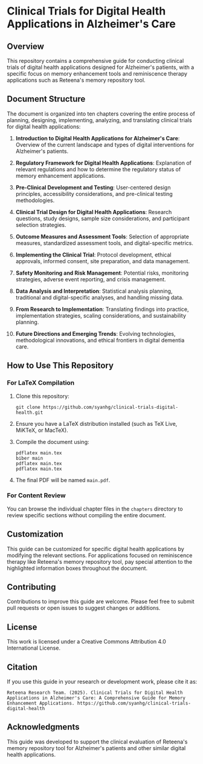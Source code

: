 # Clinical Trials for Digital Health Applications in Alzheimer's Care

## Overview

This repository contains a comprehensive guide for conducting clinical trials of digital health applications designed for Alzheimer's patients, with a specific focus on memory enhancement tools and reminiscence therapy applications such as Reteena's memory repository tool.

## Document Structure

The document is organized into ten chapters covering the entire process of planning, designing, implementing, analyzing, and translating clinical trials for digital health applications:

1. **Introduction to Digital Health Applications for Alzheimer's Care**: Overview of the current landscape and types of digital interventions for Alzheimer's patients.

2. **Regulatory Framework for Digital Health Applications**: Explanation of relevant regulations and how to determine the regulatory status of memory enhancement applications.

3. **Pre-Clinical Development and Testing**: User-centered design principles, accessibility considerations, and pre-clinical testing methodologies.

4. **Clinical Trial Design for Digital Health Applications**: Research questions, study designs, sample size considerations, and participant selection strategies.

5. **Outcome Measures and Assessment Tools**: Selection of appropriate measures, standardized assessment tools, and digital-specific metrics.

6. **Implementing the Clinical Trial**: Protocol development, ethical approvals, informed consent, site preparation, and data management.

7. **Safety Monitoring and Risk Management**: Potential risks, monitoring strategies, adverse event reporting, and crisis management.

8. **Data Analysis and Interpretation**: Statistical analysis planning, traditional and digital-specific analyses, and handling missing data.

9. **From Research to Implementation**: Translating findings into practice, implementation strategies, scaling considerations, and sustainability planning.

10. **Future Directions and Emerging Trends**: Evolving technologies, methodological innovations, and ethical frontiers in digital dementia care.

## How to Use This Repository

### For LaTeX Compilation

1. Clone this repository:
   ```
   git clone https://github.com/syanhg/clinical-trials-digital-health.git
   ```

2. Ensure you have a LaTeX distribution installed (such as TeX Live, MiKTeX, or MacTeX).

3. Compile the document using:
   ```
   pdflatex main.tex
   biber main
   pdflatex main.tex
   pdflatex main.tex
   ```

4. The final PDF will be named `main.pdf`.

### For Content Review

You can browse the individual chapter files in the `chapters` directory to review specific sections without compiling the entire document.

## Customization

This guide can be customized for specific digital health applications by modifying the relevant sections. For applications focused on reminiscence therapy like Reteena's memory repository tool, pay special attention to the highlighted information boxes throughout the document.

## Contributing

Contributions to improve this guide are welcome. Please feel free to submit pull requests or open issues to suggest changes or additions.

## License

This work is licensed under a Creative Commons Attribution 4.0 International License.

## Citation

If you use this guide in your research or development work, please cite it as:

```
Reteena Research Team. (2025). Clinical Trials for Digital Health Applications in Alzheimer's Care: A Comprehensive Guide for Memory Enhancement Applications. https://github.com/syanhg/clinical-trials-digital-health
```

## Acknowledgments

This guide was developed to support the clinical evaluation of Reteena's memory repository tool for Alzheimer's patients and other similar digital health applications.